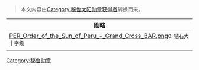 > 本文内容由[Category:秘鲁太阳勋章获得者](https://zh.wikipedia.org/wiki/Category:秘鲁太阳勋章获得者)转换而来。


| **勋略**                                                                                                                                                                                                                                 |
| -------------------------------------------------------------------------------------------------------------------------------------------------------------------------------------------------------------------------------------- |
| [PER_Order_of_the_Sun_of_Peru_-_Grand_Cross_BAR.png](https://zh.wikipedia.org/wiki/File:PER_Order_of_the_Sun_of_Peru_-_Grand_Cross_BAR.png "fig:PER_Order_of_the_Sun_of_Peru_-_Grand_Cross_BAR.png")<small>0. 钻石大十字级</small> |
|                                                                                                                                                                                                                                        |

[Category:秘鲁勋章](https://zh.wikipedia.org/wiki/Category:秘鲁勋章 "wikilink")